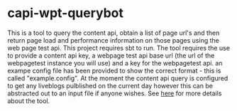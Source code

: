 # capi-wpt-querybot
This is a tool to query the content api, obtain a list of page url's and then return page load and performance information on those pages using the web page test api.
This project requires sbt to run.
The tool requires the use to provide a content api key, a webpage test api base url (the url of the webpagetest instance you will use) and a key for the webpagetest api.
an exampe config file has been provided to show the correct format - this is called "example.config".
At the moment the content api query is configured to get any liveblogs pulblished on the current day however this can be abstracted out to an input file if anyone wishes.
See [here](https://www.theguardian.com/info/developer-blog/2017/mar/06/empowering-our-editorial-teams-to-impact-page-performance) for more details about the tool.

